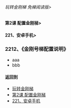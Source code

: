 ###### 玩转金刚梯 免梯阅读版>
#### 第2课 配置金刚梯>
#### 221、安卓手机>
### 2212、《金刚号梯配置说明》

- aaa
- bbb

#### 返回到
- [玩转金刚梯](https://github.com/a2zitpro/web/blob/master/LadderFree/main.md)
- [第2课 配置金刚梯](https://github.com/a2zitpro/web/blob/master/LadderFree/LadderConfigure/LadderConfigure.md)
- [221、安卓手机](https://github.com/a2zitpro/web/blob/master/LadderFree/LadderConfigure/Android/Phone/Phone.md)
